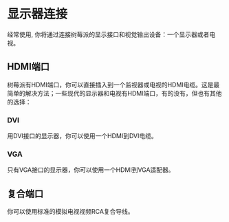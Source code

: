 # 显示器连接

经常使用, 你将通过连接树莓派的显示接口和视觉输出设备：一个显示器或者电视。

## HDMI端口

树莓派有HDMI端口，你可以直接插入到一个监视器或电视的HDMI电缆。这是最简单的解决方法；一些现代的显示器和电视有HDMI端口，有的没有，但也有其他的选择：

### DVI

用DVI接口的显示器，你可以使用一个HDMI到DVI电缆。

### VGA

只有VGA接口的显示器，你可以使用一个HDMI到VGA适配器。

## 复合端口

你可以使用标准的模拟电视视频RCA复合导线。
